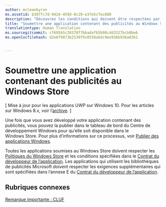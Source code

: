 ```yaml
---
author: mcleanbyron
ms.assetid: b307fc7d-0424-459d-8c20-e37e5cfec0d0
description: "Découvrez les conditions qui doivent être respectées par les applications qui utilisent les bibliothèques de publicités Microsoft avant de pouvoir être publiées dans le Windows Store."
title: "Soumettre une application contenant des publicités au Windows Store"
translationtype: Human Translation
ms.sourcegitcommit: cf695b5c20378f7bbadafb5b98cdd3327bcb0be6
ms.openlocfilehash: d2e6f9873b2539f9c0558abdc9ee936b938a03b1


---
```


# Soumettre une application contenant des publicités au Windows Store


\[ Mise à jour pour les applications UWP sur Windows 10. Pour les articles sur Windows 8.x, voir l’[archive](http://go.microsoft.com/fwlink/p/?linkid=619132). \]

Une fois que vous avez développé votre application contenant des publicités, vous pouvez la publier dans le tableau de bord du Centre de développement Windows pour qu’elle soit disponible dans le Windows Store. Pour plus d’informations sur ce processus, voir [Publier des applications Windows](https://developer.microsoft.com/en-us/windows/publish).

Toutes les applications soumises au Windows Store doivent respecter les [Politiques du Windows Store](https://msdn.microsoft.com/library/windows/apps/dn764944.aspx) et les conditions spécifiées dans le [Contrat du développeur de l’application](https://msdn.microsoft.com/library/windows/apps/hh694058.aspx). Les applications qui utilisent les bibliothèques de publicités Microsoft doivent respecter les exigences supplémentaires qui sont spécifiées dans l’annexe E du [Contrat du développeur de l’application](https://msdn.microsoft.com/library/windows/apps/hh694058.aspx).

## Rubriques connexes


[Remarque importante : CLUF](important-notice-eula.md)

 

 



<!--HONumber=Jun16_HO4-->


